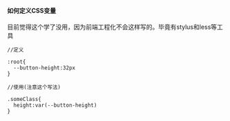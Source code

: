 #### 如何定义CSS变量

目前觉得这个学了没用，因为前端工程化不会这样写的。毕竟有stylus和less等工具



```
//定义

:root{
  --button-height:32px
}

//使用(注意这个写法)

.someClass{
  height:var(--button-height)
}


```